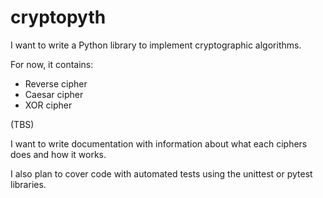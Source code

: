 # cryptopyth
I want to write a Python library to implement cryptographic algorithms.

For now, it contains:
* Reverse cipher
* Caesar cipher
* XOR cipher

(TBS)

I want to write documentation with information about what each ciphers does and how it works.

I also plan to cover code with automated tests using the unittest or pytest libraries.
